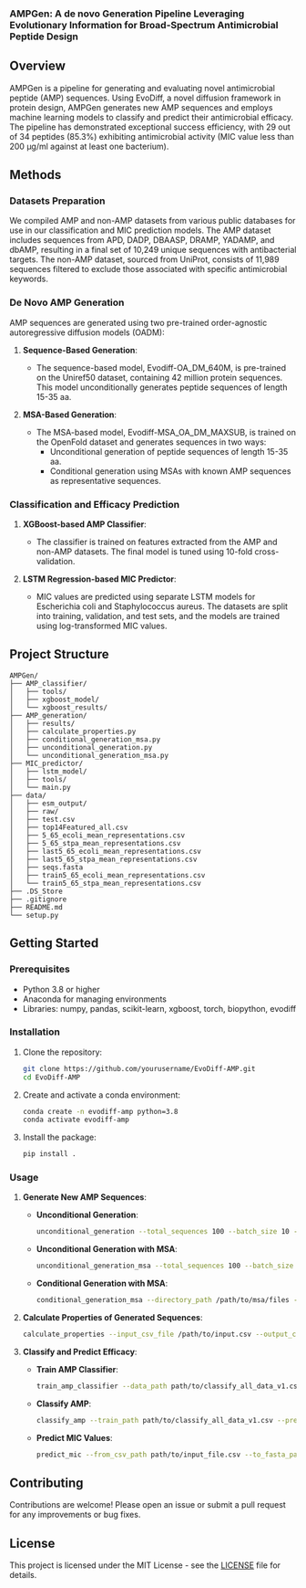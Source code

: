 
### AMPGen: A de novo Generation Pipeline Leveraging Evolutionary Information for Broad-Spectrum Antimicrobial Peptide Design

## Overview

AMPGen is a pipeline for generating and evaluating novel antimicrobial peptide (AMP) sequences. Using EvoDiff, a novel diffusion framework in protein design, AMPGen generates new AMP sequences and employs machine learning models to classify and predict their antimicrobial efficacy. The pipeline has demonstrated exceptional success efficiency, with 29 out of 34 peptides (85.3%) exhibiting antimicrobial activity (MIC value less than 200 µg/ml against at least one bacterium).

## Methods

### Datasets Preparation

We compiled AMP and non-AMP datasets from various public databases for use in our classification and MIC prediction models. The AMP dataset includes sequences from APD, DADP, DBAASP, DRAMP, YADAMP, and dbAMP, resulting in a final set of 10,249 unique sequences with antibacterial targets. The non-AMP dataset, sourced from UniProt, consists of 11,989 sequences filtered to exclude those associated with specific antimicrobial keywords.

### De Novo AMP Generation

AMP sequences are generated using two pre-trained order-agnostic autoregressive diffusion models (OADM):

1. **Sequence-Based Generation**:
   - The sequence-based model, Evodiff-OA_DM_640M, is pre-trained on the Uniref50 dataset, containing 42 million protein sequences. This model unconditionally generates peptide sequences of length 15-35 aa.

2. **MSA-Based Generation**:
   - The MSA-based model, Evodiff-MSA_OA_DM_MAXSUB, is trained on the OpenFold dataset and generates sequences in two ways:
     - Unconditional generation of peptide sequences of length 15-35 aa.
     - Conditional generation using MSAs with known AMP sequences as representative sequences.

### Classification and Efficacy Prediction

1. **XGBoost-based AMP Classifier**:
   - The classifier is trained on features extracted from the AMP and non-AMP datasets. The final model is tuned using 10-fold cross-validation.

2. **LSTM Regression-based MIC Predictor**:
   - MIC values are predicted using separate LSTM models for Escherichia coli and Staphylococcus aureus. The datasets are split into training, validation, and test sets, and the models are trained using log-transformed MIC values.



## Project Structure

```
AMPGen/
├── AMP_classifier/
│   ├── tools/
│   ├── xgboost_model/
│   └── xgboost_results/
├── AMP_generation/
│   ├── results/
│   ├── calculate_properties.py
│   ├── conditional_generation_msa.py
│   ├── unconditional_generation.py
│   └── unconditional_generation_msa.py
├── MIC_predictor/
│   ├── lstm_model/
│   ├── tools/
│   └── main.py
├── data/
│   ├── esm_output/
│   ├── raw/
│   ├── test.csv
│   ├── top14Featured_all.csv
│   ├── 5_65_ecoli_mean_representations.csv
│   ├── 5_65_stpa_mean_representations.csv
│   ├── last5_65_ecoli_mean_representations.csv
│   ├── last5_65_stpa_mean_representations.csv
│   ├── seqs.fasta
│   ├── train5_65_ecoli_mean_representations.csv
│   └── train5_65_stpa_mean_representations.csv
├── .DS_Store
├── .gitignore
├── README.md
└── setup.py
```

## Getting Started

### Prerequisites

- Python 3.8 or higher
- Anaconda for managing environments
- Libraries: numpy, pandas, scikit-learn, xgboost, torch, biopython, evodiff

### Installation

1. Clone the repository:
   ```bash
   git clone https://github.com/yourusername/EvoDiff-AMP.git
   cd EvoDiff-AMP
   ```

2. Create and activate a conda environment:
   ```bash
   conda create -n evodiff-amp python=3.8
   conda activate evodiff-amp
   ```

3. Install the package:
   ```bash
   pip install .
   ```

### Usage

1. **Generate New AMP Sequences**:

   - **Unconditional Generation**:
     ```bash
     unconditional_generation --total_sequences 100 --batch_size 10 --output_file /path/to/output.csv
     ```

   - **Unconditional Generation with MSA**:
     ```bash
     unconditional_generation_msa --total_sequences 100 --batch_size 10 --n_sequences 64 --output_csv_file /path/to/output.csv
     ```

   - **Conditional Generation with MSA**:
     ```bash
     conditional_generation_msa --directory_path /path/to/msa/files --output_csv_file /path/to/output.csv --max_retries 5
     ```

2. **Calculate Properties of Generated Sequences**:
   ```bash
   calculate_properties --input_csv_file /path/to/input.csv --output_csv_file /path/to/output.csv
   ```

3. **Classify and Predict Efficacy**:
   - **Train AMP Classifier**:
     ```bash
     train_amp_classifier --data_path path/to/classify_all_data_v1.csv --model_output_path path/to/save/xgboost_model.pkl
     ```

   - **Classify AMP**:
     ```bash
     classify_amp --train_path path/to/classify_all_data_v1.csv --pre_path path/to/new_sequences.csv --out_path path/to/save/predictions.csv
     ```

   - **Predict MIC Values**:
     ```bash
     predict_mic --from_csv_path path/to/input_file.csv --to_fasta_path path/to/output_fasta.fasta --esm_model_location esm2_t36_3B_UR50D --output_dir path/to/esm_output_dir --repr_layers 36 --scaler_data_path path/to/scaler.pkl --model_path path/to/model.pth --result_path path/to/result.csv
     ```

## Contributing

Contributions are welcome! Please open an issue or submit a pull request for any improvements or bug fixes.

## License

This project is licensed under the MIT License - see the [LICENSE](LICENSE) file for details.

